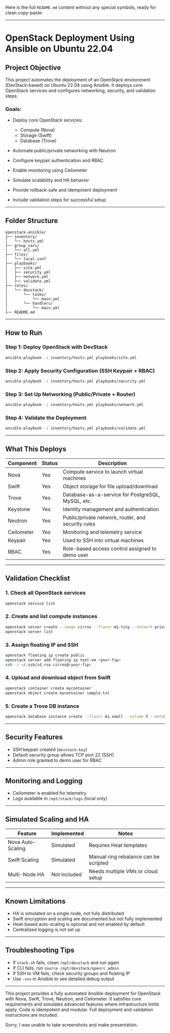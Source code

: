 Here is the full `README.md` content without any special symbols, ready for clean copy-paste:

---

# OpenStack Deployment Using Ansible on Ubuntu 22.04

## Project Objective

This project automates the deployment of an OpenStack environment (DevStack-based) on Ubuntu 22.04 using Ansible. It deploys core OpenStack services and configures networking, security, and validation steps.

### Goals:

* Deploy core OpenStack services:

  * Compute (Nova)
  * Storage (Swift)
  * Database (Trove)
* Automate public/private networking with Neutron
* Configure keypair authentication and RBAC
* Enable monitoring using Ceilometer
* Simulate scalability and HA behavior
* Provide rollback-safe and idempotent deployment
* Include validation steps for successful setup

---

## Folder Structure

```
openstack-ansible/
├── inventory/
│   └── hosts.yml
├── group_vars/
│   └── all.yml
├── files/
│   └── local.conf
├── playbooks/
│   ├── site.yml
│   ├── security.yml
│   ├── network.yml
│   ├── validate.yml
├── roles/
│   └── devstack/
│       └── tasks/
│           └── main.yml
│       └── handlers/
│           └── main.yml
├── README.md
```

---

## How to Run

### Step 1: Deploy OpenStack with DevStack

```bash
ansible-playbook -i inventory/hosts.yml playbooks/site.yml
```

### Step 2: Apply Security Configuration (SSH Keypair + RBAC)

```bash
ansible-playbook -i inventory/hosts.yml playbooks/security.yml
```

### Step 3: Set Up Networking (Public/Private + Router)

```bash
ansible-playbook -i inventory/hosts.yml playbooks/network.yml
```

### Step 4: Validate the Deployment

```bash
ansible-playbook -i inventory/hosts.yml playbooks/validate.yml
```

---

## What This Deploys

| Component  | Status | Description                                        |
| ---------- | ------ | -------------------------------------------------- |
| Nova       | Yes    | Compute service to launch virtual machines         |
| Swift      | Yes    | Object storage for file upload/download            |
| Trove      | Yes    | Database-as-a-service for PostgreSQL, MySQL, etc.  |
| Keystone   | Yes    | Identity management and authentication             |
| Neutron    | Yes    | Public/private network, router, and security rules |
| Ceilometer | Yes    | Monitoring and telemetry service                   |
| Keypair    | Yes    | Used to SSH into virtual machines                  |
| RBAC       | Yes    | Role-based access control assigned to demo user    |

---

## Validation Checklist

### 1. Check all OpenStack services

```bash
openstack service list
```

### 2. Create and list compute instances

```bash
openstack server create --image cirros --flavor m1.tiny --network private --key-name devstack-key test-vm
openstack server list
```

### 3. Assign floating IP and SSH

```bash
openstack floating ip create public
openstack server add floating ip test-vm <your-fip>
ssh -i ~/.ssh/id_rsa cirros@<your-fip>
```

### 4. Upload and download object from Swift

```bash
openstack container create mycontainer
openstack object create mycontainer sample.txt
```

### 5. Create a Trove DB instance

```bash
openstack database instance create --flavor m1.small --volume 5 --databases testdb --users user1:password db1
```

---

## Security Features

* SSH keypair created (`devstack-key`)
* Default security group allows TCP port 22 (SSH)
* Admin role granted to demo user for RBAC

---

## Monitoring and Logging

* Ceilometer is enabled for telemetry
* Logs available in `/opt/stack/logs` (local only)

---

## Simulated Scaling and HA

| Feature           | Implemented  | Notes                                 |
| ----------------- | ------------ | ------------------------------------- |
| Nova Auto-Scaling | Simulated    | Requires Heat templates               |
| Swift Scaling     | Simulated    | Manual ring rebalance can be scripted |
| Multi-Node HA     | Not included | Needs multiple VMs or cloud setup     |

---

## Known Limitations

* HA is simulated on a single node, not fully distributed
* Swift encryption and scaling are documented but not fully implemented
* Heat-based auto-scaling is optional and not enabled by default
* Centralized logging is not set up

---

## Troubleshooting Tips

* If `stack.sh` fails, clean `/opt/devstack` and run again
* If CLI fails, run `source /opt/devstack/openrc admin`
* If SSH to VM fails, check security groups and floating IP
* Use `-vvv` in Ansible to see detailed debug output

---

This project provides a fully automated Ansible deployment for OpenStack with Nova, Swift, Trove, Neutron, and Ceilometer. It satisfies core requirements and simulates advanced features where infrastructure limits apply. Code is idempotent and modular. Full deployment and validation instructions are included.

Sorry, I was unable to take screenshots and make presentation.


